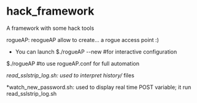hack_framework
==============

A framework with some hack tools

rogueAP:
reogueAP allow to create... a rogue access point :)

* You can launch 
$./rogueAP --new #for interactive configuration

$./rogueAP       #to use rogueAP.conf for full automation

*read_sslstrip_log.sh: used to interpret history/* files

*watch_new_password.sh: used to display real time POST variable; it run read_sslstrip_log.sh
